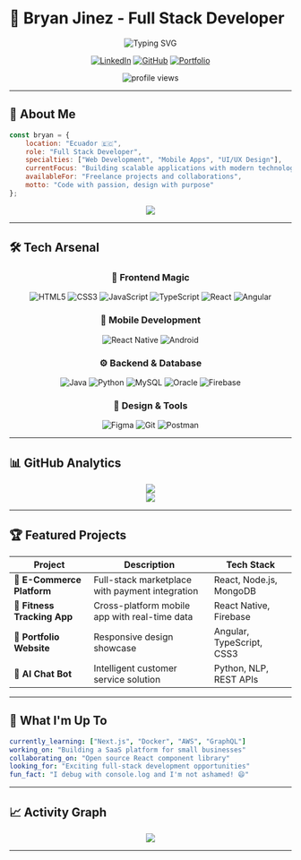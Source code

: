 # 💫 Bryan Jinez - Full Stack Developer

<div align="center">
  
  ![Typing SVG](https://readme-typing-svg.herokuapp.com/?lines=Full+Stack+Developer;Mobile+%26+Web+Specialist;Ecuador+%F0%9F%87%AA%F0%9F%87%A8;Always+Learning+New+Technologies&font=Fira%20Code&center=true&width=380&height=50&duration=4000&pause=1000)

  [![LinkedIn](https://img.shields.io/badge/LinkedIn-%230077B5.svg?logo=linkedin&logoColor=white)](https://linkedin.com/in/bryanjinez)
  [![GitHub](https://img.shields.io/badge/GitHub-%23121011.svg?logo=github&logoColor=white)](https://github.com/bryanjinez)
  [![Portfolio](https://img.shields.io/badge/Portfolio-%23000000.svg?logo=firefox&logoColor=#FF7139)](https://bryanjinez.dev)
  
  <img src="https://komarev.com/ghpvc/?username=bryanjinez&label=Profile%20views&color=0e75b6&style=flat" alt="profile views" />

</div>

---

## 🚀 About Me

```javascript
const bryan = {
    location: "Ecuador 🇪🇨",
    role: "Full Stack Developer",
    specialties: ["Web Development", "Mobile Apps", "UI/UX Design"],
    currentFocus: "Building scalable applications with modern technologies",
    availableFor: "Freelance projects and collaborations",
    motto: "Code with passion, design with purpose"
};
```

<div align="center">
  <img src="https://github-readme-stats.vercel.app/api?username=21edclique&theme=radical&hide_border=false&include_all_commits=true&count_private=true" />
</div>

---

## 🛠️ Tech Arsenal

<div align="center">

### 🎨 Frontend Magic
![HTML5](https://img.shields.io/badge/html5-%23E34F26.svg?style=for-the-badge&logo=html5&logoColor=white)
![CSS3](https://img.shields.io/badge/css3-%231572B6.svg?style=for-the-badge&logo=css3&logoColor=white)
![JavaScript](https://img.shields.io/badge/javascript-%23323330.svg?style=for-the-badge&logo=javascript&logoColor=%23F7DF1E)
![TypeScript](https://img.shields.io/badge/typescript-%23007ACC.svg?style=for-the-badge&logo=typescript&logoColor=white)
![React](https://img.shields.io/badge/react-%2320232a.svg?style=for-the-badge&logo=react&logoColor=%2361DAFB)
![Angular](https://img.shields.io/badge/angular-%23DD0031.svg?style=for-the-badge&logo=angular&logoColor=white)

### 📱 Mobile Development
![React Native](https://img.shields.io/badge/react_native-%2320232a.svg?style=for-the-badge&logo=react&logoColor=%2361DAFB)
![Android](https://img.shields.io/badge/Android-3DDC84?style=for-the-badge&logo=android&logoColor=white)

### ⚙️ Backend & Database
![Java](https://img.shields.io/badge/java-%23ED8B00.svg?style=for-the-badge&logo=openjdk&logoColor=white)
![Python](https://img.shields.io/badge/python-3670A0?style=for-the-badge&logo=python&logoColor=ffdd54)
![MySQL](https://img.shields.io/badge/mysql-%2300f.svg?style=for-the-badge&logo=mysql&logoColor=white)
![Oracle](https://img.shields.io/badge/Oracle-F80000?style=for-the-badge&logo=oracle&logoColor=white)
![Firebase](https://img.shields.io/badge/firebase-%23039BE5.svg?style=for-the-badge&logo=firebase)

### 🎯 Design & Tools
![Figma](https://img.shields.io/badge/figma-%23F24E1E.svg?style=for-the-badge&logo=figma&logoColor=white)
![Git](https://img.shields.io/badge/git-%23F05033.svg?style=for-the-badge&logo=git&logoColor=white)
![Postman](https://img.shields.io/badge/Postman-FF6C37?style=for-the-badge&logo=postman&logoColor=white)

</div>

---

## 📊 GitHub Analytics

<div align="center">
  <img src="https://github-readme-streak-stats.vercel.app/?user=bryanjinez&theme=radical&hide_border=false" />
</div>

<div align="center">
  <img src="https://github-readme-stats.vercel.app/api/top-langs/?username=21edclique&theme=radical&hide_border=false&include_all_commits=true&count_private=true&layout=compact" />
</div>

---

## 🏆 Featured Projects

<div align="center">

| Project | Description | Tech Stack |
|---------|-------------|------------|
| 🌟 **E-Commerce Platform** | Full-stack marketplace with payment integration | React, Node.js, MongoDB |
| 📱 **Fitness Tracking App** | Cross-platform mobile app with real-time data | React Native, Firebase |
| 🎨 **Portfolio Website** | Responsive design showcase | Angular, TypeScript, CSS3 |
| 🤖 **AI Chat Bot** | Intelligent customer service solution | Python, NLP, REST APIs |

</div>

---

## 🎯 What I'm Up To

```yaml
currently_learning: ["Next.js", "Docker", "AWS", "GraphQL"]
working_on: "Building a SaaS platform for small businesses"
collaborating_on: "Open source React component library"
looking_for: "Exciting full-stack development opportunities"
fun_fact: "I debug with console.log and I'm not ashamed! 😄"
```

---

## 📈 Activity Graph

<div align="center">
  <img src="https://github-readme-activity-graph.vercel.app/graph?username=21edclique&theme=redical&hide_border=true" />
</div>

---






</div>
